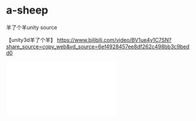 # a-sheep
羊了个羊unity source

【unity3d羊了个羊】 https://www.bilibili.com/video/BV1ue4y1C7SN?share_source=copy_web&vd_source=6ef4928457ee8df262c498bb3c9bedd0

<iframe src="//player.bilibili.com/player.html?aid=558363378&bvid=BV1ue4y1C7SN&cid=841048926&page=1" scrolling="no" border="0" frameborder="no" framespacing="0" allowfullscreen="true"> </iframe>
